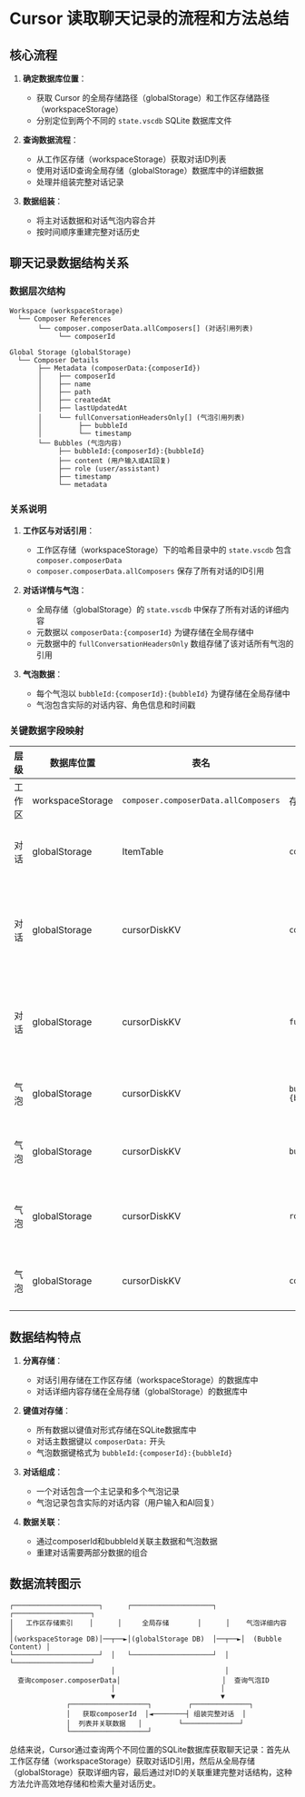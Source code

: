 # Cursor 读取聊天记录的流程和方法总结

## 核心流程

1. **确定数据库位置**：
   - 获取 Cursor 的全局存储路径（globalStorage）和工作区存储路径（workspaceStorage）
   - 分别定位到两个不同的 `state.vscdb` SQLite 数据库文件

2. **查询数据流程**：
   - 从工作区存储（workspaceStorage）获取对话ID列表
   - 使用对话ID查询全局存储（globalStorage）数据库中的详细数据
   - 处理并组装完整对话记录

3. **数据组装**：
   - 将主对话数据和对话气泡内容合并
   - 按时间顺序重建完整对话历史

## 聊天记录数据结构关系

### 数据层次结构

```
Workspace (workspaceStorage)
  └── Composer References
       └── composer.composerData.allComposers[] (对话引用列表)
            └── composerId 

Global Storage (globalStorage)
  └── Composer Details
       ├── Metadata (composerData:{composerId})
       │    ├── composerId
       │    ├── name
       │    ├── path
       │    ├── createdAt
       │    ├── lastUpdatedAt
       │    └── fullConversationHeadersOnly[] (气泡引用列表)
       │         ├── bubbleId
       │         └── timestamp
       └── Bubbles (气泡内容)
            ├── bubbleId:{composerId}:{bubbleId}
            ├── content (用户输入或AI回复)
            ├── role (user/assistant)
            ├── timestamp
            └── metadata
```

### 关系说明

1. **工作区与对话引用**：
   - 工作区存储（workspaceStorage）下的哈希目录中的 `state.vscdb` 包含 `composer.composerData`
   - `composer.composerData.allComposers` 保存了所有对话的ID引用

2. **对话详情与气泡**：
   - 全局存储（globalStorage）的 `state.vscdb` 中保存了所有对话的详细内容
   - 元数据以 `composerData:{composerId}` 为键存储在全局存储中
   - 元数据中的 `fullConversationHeadersOnly` 数组存储了该对话所有气泡的引用

3. **气泡数据**：
   - 每个气泡以 `bubbleId:{composerId}:{bubbleId}` 为键存储在全局存储中
   - 气泡包含实际的对话内容、角色信息和时间戳

### 关键数据字段映射

| 层级 | 数据库位置 | 表名 | 字段名 | 作用 |
|------|------------|--------|--------|------|
| 工作区 | workspaceStorage | `composer.composerData.allComposers` | 存储所有对话的引用列表 |
| 对话 | globalStorage | ItemTable | `composerData:{composerId}` | 包含对话元数据 |
| 对话 | globalStorage | cursorDiskKV | `composerId` | 对话唯一标识符，用于关联气泡 |
| 对话 | globalStorage | cursorDiskKV | `fullConversationHeadersOnly` | 存储所有气泡ID和时间戳 |
| 气泡 | globalStorage | cursorDiskKV | `bubbleId:{composerId}:{bubbleId}` | 气泡完整存储键 |
| 气泡 | globalStorage | cursorDiskKV | `bubbleId` | 气泡唯一标识符 |
| 气泡 | globalStorage | cursorDiskKV | `role` | 区分用户输入和AI回复 |
| 气泡 | globalStorage | cursorDiskKV | `content` | 存储实际对话内容 |

## 数据结构特点

1. **分离存储**：
   - 对话引用存储在工作区存储（workspaceStorage）的数据库中
   - 对话详细内容存储在全局存储（globalStorage）的数据库中

2. **键值对存储**：
   - 所有数据以键值对形式存储在SQLite数据库中
   - 对话主数据键以 `composerData:` 开头
   - 气泡数据键格式为 `bubbleId:{composerId}:{bubbleId}`

3. **对话组成**：
   - 一个对话包含一个主记录和多个气泡记录
   - 气泡记录包含实际的对话内容（用户输入和AI回复）

4. **数据关联**：
   - 通过composerId和bubbleId关联主数据和气泡数据
   - 重建对话需要两部分数据的组合

## 数据流转图示

```
┌─────────────────────┐      ┌────────────────────┐      ┌───────────────────┐ 
│   工作区存储索引    │      │     全局存储       │      │    气泡详细内容    │
│(workspaceStorage DB)│──┬──►│(globalStorage DB)  │──┬──►│  (Bubble Content) │
└─────────────────────┘  │   └────────────────────┘  │   └───────────────────┘
                         │                           │
  查询composer.composerData│                         │  查询气泡ID
                         │                          │
                         ▼                          ▼
              ┌───────────────────┐         ┌──────────────┐
              │   获取composerId  │◄────────┤ 组装完整对话  │
              │  列表并关联数据   │         └──────────────┘
              └───────────────────┘
```

总结来说，Cursor通过查询两个不同位置的SQLite数据库获取聊天记录：首先从工作区存储（workspaceStorage）获取对话ID引用，然后从全局存储（globalStorage）获取详细内容，最后通过对ID的关联重建完整对话结构，这种方法允许高效地存储和检索大量对话历史。